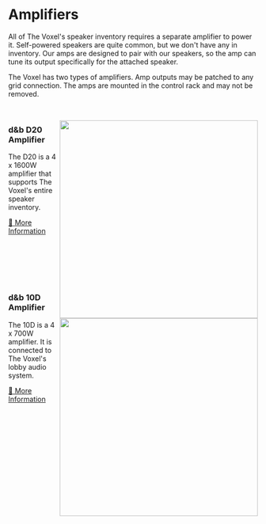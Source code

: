 # Amplifiers
All of The Voxel's speaker inventory requires a separate amplifier to power it. Self-powered speakers are quite common, but we don't have any in inventory. Our amps are designed to pair with our speakers, so the amp can tune its output specifically for the attached speaker.

The Voxel has two types of amplifiers. Amp outputs may be patched to any grid connection. The amps are mounted in the control rack and may not be removed. 

&nbsp;


<img align="right" width="400" src="https://user-images.githubusercontent.com/919746/158474734-025f2798-3082-4c94-b60a-941c0171b0dd.jpg">

### d&b D20 Amplifier
The D20 is a 4 x 1600W amplifier that supports The Voxel's entire speaker inventory.

[🔗 More Information](audio-d20.md)

&nbsp;

&nbsp;

&nbsp;

<img align="right" width="400" src="https://user-images.githubusercontent.com/919746/158475059-eecb43e6-e4c3-448c-9998-1ee2290b1bdd.jpg">

### d&b 10D Amplifier

The 10D is a 4 x 700W amplifier. It is connected to The Voxel's lobby audio system.


[🔗 More Information](audio-10d.md)
